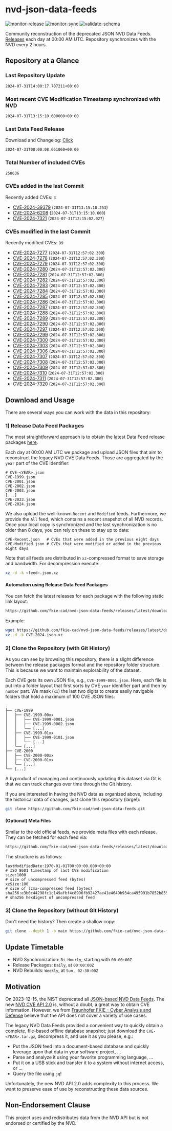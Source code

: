# nvd-json-data-feeds

[![monitor-release](https://github.com/fkie-cad/nvd-json-data-feeds/actions/workflows/monitor_release.yml/badge.svg)](https://github.com/fkie-cad/nvd-json-data-feeds/actions/workflows/monitor_release.yml)
[![monitor-sync](https://github.com/fkie-cad/nvd-json-data-feeds/actions/workflows/monitor_sync.yml/badge.svg)](https://github.com/fkie-cad/nvd-json-data-feeds/actions/workflows/monitor_sync.yml)
[![validate-schema](https://github.com/fkie-cad/nvd-json-data-feeds/actions/workflows/validate_schema.yml/badge.svg)](https://github.com/fkie-cad/nvd-json-data-feeds/actions/workflows/validate_schema.yml)

Community reconstruction of the deprecated JSON NVD Data Feeds.
[Releases](https://github.com/fkie-cad/nvd-json-data-feeds/releases/latest) each day at 00:00 AM UTC.
Repository synchronizes with the NVD every 2 hours.

## Repository at a Glance

### Last Repository Update

```plain
2024-07-31T14:00:17.707211+00:00
```

### Most recent CVE Modification Timestamp synchronized with NVD

```plain
2024-07-31T13:15:10.600000+00:00
```

### Last Data Feed Release

Download and Changelog: [Click](https://github.com/fkie-cad/nvd-json-data-feeds/releases/latest)

```plain
2024-07-31T00:00:08.661060+00:00
```

### Total Number of included CVEs

```plain
258636
```

### CVEs added in the last Commit

Recently added CVEs: `3`

- [CVE-2024-39379](CVE-2024/CVE-2024-393xx/CVE-2024-39379.json) (`2024-07-31T13:15:10.253`)
- [CVE-2024-6208](CVE-2024/CVE-2024-62xx/CVE-2024-6208.json) (`2024-07-31T13:15:10.600`)
- [CVE-2024-7321](CVE-2024/CVE-2024-73xx/CVE-2024-7321.json) (`2024-07-31T12:15:02.027`)


### CVEs modified in the last Commit

Recently modified CVEs: `99`

- [CVE-2024-7277](CVE-2024/CVE-2024-72xx/CVE-2024-7277.json) (`2024-07-31T12:57:02.300`)
- [CVE-2024-7278](CVE-2024/CVE-2024-72xx/CVE-2024-7278.json) (`2024-07-31T12:57:02.300`)
- [CVE-2024-7279](CVE-2024/CVE-2024-72xx/CVE-2024-7279.json) (`2024-07-31T12:57:02.300`)
- [CVE-2024-7280](CVE-2024/CVE-2024-72xx/CVE-2024-7280.json) (`2024-07-31T12:57:02.300`)
- [CVE-2024-7281](CVE-2024/CVE-2024-72xx/CVE-2024-7281.json) (`2024-07-31T12:57:02.300`)
- [CVE-2024-7282](CVE-2024/CVE-2024-72xx/CVE-2024-7282.json) (`2024-07-31T12:57:02.300`)
- [CVE-2024-7283](CVE-2024/CVE-2024-72xx/CVE-2024-7283.json) (`2024-07-31T12:57:02.300`)
- [CVE-2024-7284](CVE-2024/CVE-2024-72xx/CVE-2024-7284.json) (`2024-07-31T12:57:02.300`)
- [CVE-2024-7285](CVE-2024/CVE-2024-72xx/CVE-2024-7285.json) (`2024-07-31T12:57:02.300`)
- [CVE-2024-7286](CVE-2024/CVE-2024-72xx/CVE-2024-7286.json) (`2024-07-31T12:57:02.300`)
- [CVE-2024-7287](CVE-2024/CVE-2024-72xx/CVE-2024-7287.json) (`2024-07-31T12:57:02.300`)
- [CVE-2024-7288](CVE-2024/CVE-2024-72xx/CVE-2024-7288.json) (`2024-07-31T12:57:02.300`)
- [CVE-2024-7289](CVE-2024/CVE-2024-72xx/CVE-2024-7289.json) (`2024-07-31T12:57:02.300`)
- [CVE-2024-7290](CVE-2024/CVE-2024-72xx/CVE-2024-7290.json) (`2024-07-31T12:57:02.300`)
- [CVE-2024-7297](CVE-2024/CVE-2024-72xx/CVE-2024-7297.json) (`2024-07-31T12:57:02.300`)
- [CVE-2024-7299](CVE-2024/CVE-2024-72xx/CVE-2024-7299.json) (`2024-07-31T12:57:02.300`)
- [CVE-2024-7300](CVE-2024/CVE-2024-73xx/CVE-2024-7300.json) (`2024-07-31T12:57:02.300`)
- [CVE-2024-7303](CVE-2024/CVE-2024-73xx/CVE-2024-7303.json) (`2024-07-31T12:57:02.300`)
- [CVE-2024-7306](CVE-2024/CVE-2024-73xx/CVE-2024-7306.json) (`2024-07-31T12:57:02.300`)
- [CVE-2024-7307](CVE-2024/CVE-2024-73xx/CVE-2024-7307.json) (`2024-07-31T12:57:02.300`)
- [CVE-2024-7308](CVE-2024/CVE-2024-73xx/CVE-2024-7308.json) (`2024-07-31T12:57:02.300`)
- [CVE-2024-7309](CVE-2024/CVE-2024-73xx/CVE-2024-7309.json) (`2024-07-31T12:57:02.300`)
- [CVE-2024-7310](CVE-2024/CVE-2024-73xx/CVE-2024-7310.json) (`2024-07-31T12:57:02.300`)
- [CVE-2024-7311](CVE-2024/CVE-2024-73xx/CVE-2024-7311.json) (`2024-07-31T12:57:02.300`)
- [CVE-2024-7320](CVE-2024/CVE-2024-73xx/CVE-2024-7320.json) (`2024-07-31T12:57:02.300`)


## Download and Usage

There are several ways you can work with the data in this repository:

### 1) Release Data Feed Packages

The most straightforward approach is to obtain the latest Data Feed release packages [here](https://github.com/fkie-cad/nvd-json-data-feeds/releases/latest).

Each day at 00:00 AM UTC we package and upload JSON files that aim to reconstruct the legacy NVD CVE Data Feeds.
Those are aggregated by the `year` part of the CVE identifier:

```
# CVE-<YEAR>.json
CVE-1999.json
CVE-2001.json
CVE-2002.json
CVE-2003.json
[...]
CVE-2023.json
CVE-2024.json
```

We also upload the well-known `Recent` and `Modified` feeds.
Furthermore, we provide the `All` feed, which contains a recent snapshot of all NVD records.
Once your local copy is synchronized and the last synchronization is no older than 8 days, you can rely on these to stay up to date:

```plain
CVE-Recent.json   # CVEs that were added in the previous eight days
CVE-Modified.json # CVEs that were modified or added in the previous eight days
```

Note that all feeds are distributed in `xz`-compressed format to save storage and bandwidth.
For decompression execute:

```sh
xz -d -k <feed>.json.xz
```

#### Automation using Release Data Feed Packages

You can fetch the latest releases for each package with the following static link layout:

```sh
https://github.com/fkie-cad/nvd-json-data-feeds/releases/latest/download/CVE-<YEAR>.json.xz
```

Example:

```sh
wget https://github.com/fkie-cad/nvd-json-data-feeds/releases/latest/download/CVE-2024.json.xz
xz -d -k CVE-2024.json.xz
```

### 2) Clone the Repository (with Git History)

As you can see by browsing this repository, there is a slight difference between the release packages format and the repository folder structure.
This is because we want to maintain explorability of the dataset.

Each CVE gets its own JSON file, e.g., `CVE-1999-0001.json`.
Here, each file is put into a folder layout that first sorts by CVE `year` identifier part and then by `number` part.
We mask (`xx`) the last two digits to create easily navigable folders that hold a maximum of 100 CVE JSON files:

```plain
.
├── CVE-1999
│   ├── CVE-1999-00xx
│   │   ├── CVE-1999-0001.json
│   │   ├── CVE-1999-0002.json
│   │   └── [...]
│   ├── CVE-1999-01xx
│   │   ├── CVE-1999-0101.json
│   │   └── [...]
│   └── [...]
├── CVE-2000
│   ├── CVE-2000-00xx
│   ├── CVE-2000-01xx
│   └── [...]
└── [...]
```

A byproduct of managing and continuously updating this dataset via Git is that we can track changes over time through the Git history.

If you are interested in having the NVD data as organized above, including the historical data of changes, just clone this repository (large!):

```sh
git clone https://github.com/fkie-cad/nvd-json-data-feeds.git
```

#### (Optional) Meta Files

Similar to the old official feeds, we provide meta files with each release. They can be fetched for each feed via:

```sh
https://github.com/fkie-cad/nvd-json-data-feeds/releases/latest/download/CVE-<YEAR>.meta
```

The structure is as follows:

```plain
lastModifiedDate:1970-01-01T00:00:00.000+00:00                          # ISO 8601 timestamp of last CVE modification
size:1000                                                               # size of uncompressed feed (bytes)
xzSize:100                                                              # size of lzma-compressed feed (bytes)
sha256:e3b0c44298fc1c149afbf4c8996fb92427ae41e4649b934ca495991b7852b855 # sha256 hexdigest of uncompressed feed
```

### 3) Clone the Repository (without Git History)

Don't need the history? Then create a shallow copy:

```sh
git clone --depth 1 -b main https://github.com/fkie-cad/nvd-json-data-feeds.git
```


## Update Timetable

* NVD Synchronization: `Bi-Hourly`, starting with `00:00:00Z`
* Release Packages: `Daily`, at `00:00:00Z`
* NVD Rebuilds: `Weekly`, at `Sun, 02:30:00Z`


## Motivation

On 2023-12-15, the NIST deprecated all [JSON-based NVD Data Feeds](https://nvd.nist.gov/vuln/data-feeds#divRetirementBanner-1).
The new [NVD CVE API 2.0](https://nvd.nist.gov/developers/vulnerabilities) is, without a doubt, a great way to obtain CVE information.
However, we from [Fraunhofer FKIE - Cyber Analysis and Defense](https://www.fkie.fraunhofer.de/en/departments/cad.html) believe that the API does not cover a variety of use cases.

The legacy NVD Data Feeds provided a convenient way to quickly obtain a complete, file-based offline database snapshot; just download the `CVE-<YEAR>.tar.gz`, decompress it, and use it as you please, e.g.:

- Put the JSON feed into a document-based database and quickly leverage upon that data in your software project, ...
- Parse and analyze it using your favorite programming language, ...
- Put it on a USB stick and transfer it to a system without internet access, or ...
- Query the file using `jq`!

Unfortunately, the new NVD API 2.0 adds complexity to this process.
We want to preserve ease of use by reconstructing these data sources.

## Non-Endorsement Clause

This project uses and redistributes data from the NVD API but is not endorsed or certified by the NVD.